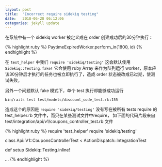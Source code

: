 ```yaml
---
layout: post
title:  "Incorrect require sidekiq testing"
date:   2018-06-28 06:12:06
categories: jekyll update
---
```



在系统中有一个 sidekiq worker 被定义成在 order 创建成功后的30分钟执行：

{% highlight ruby %}
PaytimeExpiredWorker.perform_in(1800, id)
{% endhighlight %}

在 `test_helper` 中我们 `require 'sidekiq/testing'` 这会默认使用 `Sidekiq::Testing.fake!` 它会使用 ruby Array 来作为队列运行 worker，原本应该30分钟后才执行的任务也被立即执行了，造成 order 状态被改成已过期，使测试失败。

另外一个问题默认 fake 模式下，单个 test 执行却能够成功运行

```
bin/rails test test/models/discount_code_test.rb:155
```

造成这个的原因是 `require 'sidekiq/testing'` 没有写在被所有 tests require 的 test_helper.rb 文件中，而只在某些测试文件中require，
如下面的代码片段来自 test/integration/api/v1/coupons_controller_test.rb 文件

{% highlight ruby %}
require 'test_helper'
require 'sidekiq/testing'

class Api::V1::CouponsControllerTest < ActionDispatch::IntegrationTest

  def setup
    Sidekiq::Testing.inline!

...
{% endhighlight %}